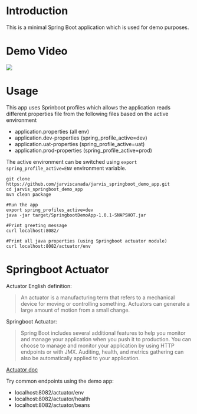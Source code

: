 # Introduction
This is a minimal Spring Boot application which is used for
demo purposes.

# Demo Video

[![](https://i.imgur.com/1yfhFr8.jpg)](./assets/demo.mp4)

# Usage

This app uses Sprinboot profiles which allows the application
reads different properties file from the following files based on
the active environment
* application.properties (all env)
* application.dev-properties (spring_profile_active=dev)
* application.uat-properties (spring_profile_active=uat)
* application.prod-properties (spring_profile_active=prod)

The active environment can be switched using `export spring_profile_active=ENV`
environment variable.

```
git clone https://github.com/jarviscanada/jarvis_springboot_demo_app.git 
cd jarvis_springboot_demo_app
mvn clean package

#Run the app
export spring_profiles_active=dev
java -jar target/SpringbootDemoApp-1.0.1-SNAPSHOT.jar

#Print greeting message
curl localhost:8082/

#Print all java properties (using Springboot actuator module)
curl localhost:8082/actuator/env
```

# Springboot Actuator

Actuator English definition:
> An actuator is a manufacturing term that refers to a mechanical device for moving or controlling something. Actuators can generate a large amount of motion from a small change.

Springboot Actuator:
> Spring Boot includes several additional features to help you monitor and manage your application when you push it to production. You can choose to manage and monitor your application by using HTTP endpoints or with JMX. Auditing, health, and metrics gathering can also be automatically applied to your application.
  
[Actuator doc](https://docs.spring.io/spring-boot/docs/current/reference/htmlsingle/#production-ready)

Try common endpoints using the demo app:
* localhost:8082/actuator/env
* localhost:8082/actuator/health
* localhost:8082/actuator/beans